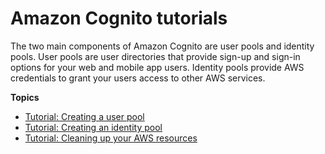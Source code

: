 # Amazon Cognito tutorials<a name="tutorials"></a>

The two main components of Amazon Cognito are user pools and identity pools\. User pools are user directories that provide sign\-up and sign\-in options for your web and mobile app users\. Identity pools provide AWS credentials to grant your users access to other AWS services\.

**Topics**
+ [Tutorial: Creating a user pool](tutorial-create-user-pool.md)
+ [Tutorial: Creating an identity pool](tutorial-create-identity-pool.md)
+ [Tutorial: Cleaning up your AWS resources](tutorial-cleanup-tutorial.md)